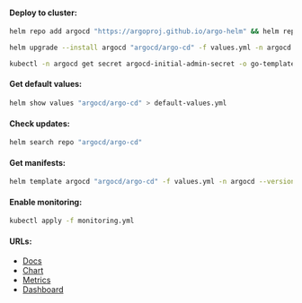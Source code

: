 #### Deploy to cluster:
```bash
helm repo add argocd "https://argoproj.github.io/argo-helm" && helm repo update
```
```bash
helm upgrade --install argocd "argocd/argo-cd" -f values.yml -n argocd --version "6.5.0" --create-namespace
```
```bash
kubectl -n argocd get secret argocd-initial-admin-secret -o go-template='{{.data.password | base64decode}}'
```

#### Get default values:
```bash
helm show values "argocd/argo-cd" > default-values.yml
```

#### Check updates:
```bash
helm search repo "argocd/argo-cd"
```

#### Get manifests:
```bash
helm template argocd "argocd/argo-cd" -f values.yml -n argocd --version "6.5.0" > manifests.yml
```

#### Enable monitoring:
```bash
kubectl apply -f monitoring.yml
```

#### URLs:
- [Docs](https://argo-cd.readthedocs.io/en/stable/)
- [Chart](https://github.com/argoproj/argo-helm/tree/main/charts/argo-cd)
- [Metrics](https://argo-cd.readthedocs.io/en/stable/operator-manual/metrics/)
- [Dashboard](https://github.com/argoproj/argo-cd/blob/master/examples/dashboard.json)
